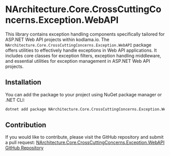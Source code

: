 # NArchitecture.Core.CrossCuttingConcerns.Exception.WebAPI

This library contains exception handling components specifically tailored for ASP.NET Web API projects within kodlama.io. The `NArchitecture.Core.CrossCuttingConcerns.Exception.WebAPI` package offers utilities to effectively handle exceptions in Web API applications. It includes core classes for exception filters, exception handling middleware, and essential utilities for exception management in ASP.NET Web API projects.

## Installation

You can add the package to your project using NuGet package manager or .NET CLI:

```bash
dotnet add package NArchitecture.Core.CrossCuttingConcerns.Exception.WebAPI
```

## Contribution

If you would like to contribute, please visit the GitHub repository and submit a pull request: [NArchitecture.Core.CrossCuttingConcerns.Exception.WebAPI GitHub Repository](https://github.com/kodlamaio-projects/nArchitecture.Core)
